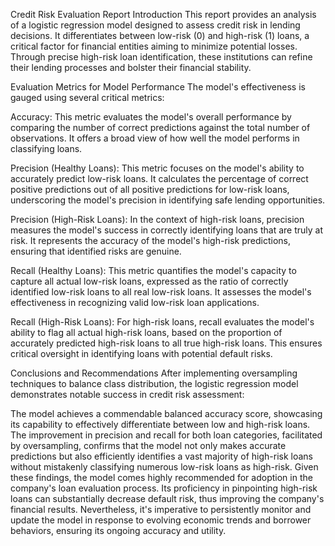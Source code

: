 
Credit Risk Evaluation Report
Introduction
This report provides an analysis of a logistic regression model designed to assess credit risk in lending decisions. It differentiates between low-risk (0) and high-risk (1) loans, a critical factor for financial entities aiming to minimize potential losses. Through precise high-risk loan identification, these institutions can refine their lending processes and bolster their financial stability.

Evaluation Metrics for Model Performance
The model's effectiveness is gauged using several critical metrics:

Accuracy: This metric evaluates the model's overall performance by comparing the number of correct predictions against the total number of observations. It offers a broad view of how well the model performs in classifying loans.

Precision (Healthy Loans): This metric focuses on the model's ability to accurately predict low-risk loans. It calculates the percentage of correct positive predictions out of all positive predictions for low-risk loans, underscoring the model's precision in identifying safe lending opportunities.

Precision (High-Risk Loans): In the context of high-risk loans, precision measures the model's success in correctly identifying loans that are truly at risk. It represents the accuracy of the model's high-risk predictions, ensuring that identified risks are genuine.

Recall (Healthy Loans): This metric quantifies the model's capacity to capture all actual low-risk loans, expressed as the ratio of correctly identified low-risk loans to all real low-risk loans. It assesses the model's effectiveness in recognizing valid low-risk loan applications.

Recall (High-Risk Loans): For high-risk loans, recall evaluates the model's ability to flag all actual high-risk loans, based on the proportion of accurately predicted high-risk loans to all true high-risk loans. This ensures critical oversight in identifying loans with potential default risks.

Conclusions and Recommendations
After implementing oversampling techniques to balance class distribution, the logistic regression model demonstrates notable success in credit risk assessment:

The model achieves a commendable balanced accuracy score, showcasing its capability to effectively differentiate between low and high-risk loans.
The improvement in precision and recall for both loan categories, facilitated by oversampling, confirms that the model not only makes accurate predictions but also efficiently identifies a vast majority of high-risk loans without mistakenly classifying numerous low-risk loans as high-risk.
Given these findings, the model comes highly recommended for adoption in the company's loan evaluation process. Its proficiency in pinpointing high-risk loans can substantially decrease default risk, thus improving the company's financial results. Nevertheless, it's imperative to persistently monitor and update the model in response to evolving economic trends and borrower behaviors, ensuring its ongoing accuracy and utility.
